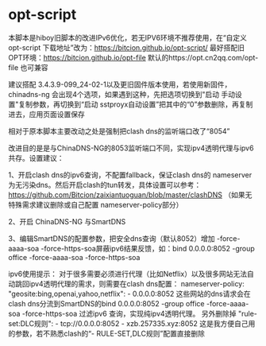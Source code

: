 # opt-script
本脚本是hiboy旧脚本的改进IPv6优化，若无IPV6环境不推荐使用，在“自定义 opt-script 下载地址”改为：https://bitcion.github.io/opt-script/     最好搭配旧OPT环境：https://bitcion.github.io/opt-file 默认的https://opt.cn2qq.com/opt-file 也可兼容

建议搭配	3.4.3.9-099_24-02-1以及更旧固件版本使用，若使用新固件，chinadns-ng 会出现4个选项，如果遇到这种，先把选项切换到"启动 手动设置"复制参数，再切换到“启动 sstproyx自动设置”把其中的“0”参数删除，再复制进去，应用页面设置保存

相对于原本脚本主要改动之处是强制把clash dns的监听端口改了“8054”

改进目的是是与ChinaDNS-NG的8053监听端口不同，实现ipv4透明代理与ipv6共存。设置建议：

1、开启clash dns的ipv6查询，不配置fallback，保证clash dns的  nameserver为无污染dns。然后开启clash的tun转发，具体设置可以参考：https://github.com/Bitcion/zaixiantuoguan/blob/master/clashDNS   （如果无特殊需求建议删除或自己配置  nameserver-policy部分）

2、开启 ChinaDNS-NG 与SmartDNS

3、编辑SmartDNS的配置参数，把安全dns查询（默认8052）增加 -force-aaaa-soa -force-https-soa屏蔽ipv6结果反馈，如：bind 0.0.0.0:8052 -group office -force-aaaa-soa -force-https-soa



ipv6使用提示：
对于很多需要必须进行代理（比如Netflix）以及很多网站无法自动跳回ipv4透明代理的需求，则需要在clash dns配置：
  nameserver-policy:
       "geosite:bing,openai,yahoo,netflix": 
             - 0.0.0.0:8052
这些网站的dns请求会在clash dns分流到SmartDNS的bind 0.0.0.0:8052 -group office -force-aaaa-soa -force-https-soa 过滤ipv6 查询，实现纯ipv4透明代理。
另外删除掉    "rule-set:DLC规则": 
      - tcp://0.0.0.0:8052 
      - xzb.257335.xyz:8052 这是我方便自己用的参数，若不熟悉clash的“- RULE-SET,DLC规则”配置直接删除

